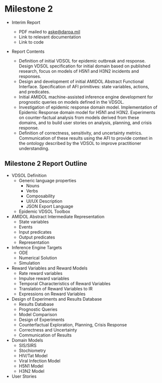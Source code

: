 # Milestone 2

* Interim Report
  * PDF mailed to aske@darpa.mil
  * Link to relevant documentation
  * Link to code

* Report Contents
  * Definition of initial VDSOL for epidemic outbreak and response. Design VDSOL specification for initial domain based on published research, focus on models of H5N1 and H3N2 incidents and responses.
  * Design and development of initial AMIDOL Abstract Functional Interface. Specification of AFI primitives: state variables, actions, and predicates.
  * Initial AMIDOL machine-assisted inference engine development for prognostic queries on models defined in the VDSOL.
  * Investigation of epidemic response domain model. Implementation of Epidemic Response domain model for H5N1 and H3N2. Experiments on counter-factual analysis from models derived from these domains, and to build user stories on analysis, planning, and crisis response.
  * Definition of correctness, sensitivity, and uncertainty metrics. Communication of these results using the AFI to provide context in the ontology described by the VDSOL to improve practitioner understanding.

## Milestone 2 Report Outline
* VDSOL Definition
  * Generic language properties
    * Nouns
    * Verbs
    * Composability
    * UI/UX Description
    * JSON Export Language
  * Epidemic VDSOL Toolbox
* AMIDOL Abstract Intermediate Representation
  * State variables
  * Events
  * Input predicates
  * Output predicates
  * Representation
* Inference Engine Targets
  * ODE
  * Numerical Solution
  * Simulation
* Reward Variables and Reward Models
  * Rate reward variables
  * Impulse reward variables
  * Temporal Characteristics of Reward Variables
  * Translation of Reward Variables to IR
  * Expressions on Reward Variables
* Design of Experiments and Results Database
  * Results Database
  * Prognostic Queries
  * Model Comparison
  * Design of Experiments
  * Counterfactual Exploration, Planning, Crisis Response
  * Correctness and Uncertainty
  * Communication of Results
* Domain Models
  * SIS/SIRS
  * Stochiometry
  * HIV/Tat Model
  * Viral Infection Model
  * H5N1 Model
  * H3N2 Model
* User Stories
